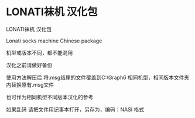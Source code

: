 # LONATI袜机 汉化包

LONATI袜机 汉化包

Lonati socks machine Chinese package

机型或版本不同，都不能混用

汉化之前请做好备份

使用方法解压后 将.msg结尾的文件覆盖到C:\Graph6 相同机型，相同版本文件夹内替换原有.msg文件

也可作为相同机型不同版本汉化的参考

如果乱码 请把文件用记事本打开，另存为，编码：NASI 格式

